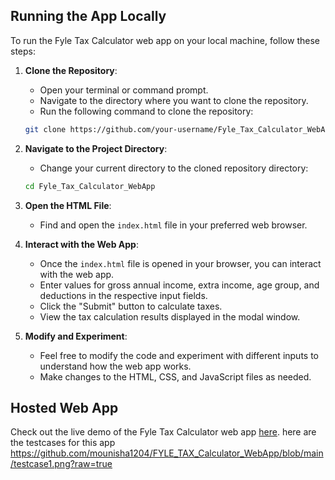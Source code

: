 
## Running the App Locally

To run the Fyle Tax Calculator web app on your local machine, follow these steps:

1. **Clone the Repository**: 
    - Open your terminal or command prompt.
    - Navigate to the directory where you want to clone the repository.
    - Run the following command to clone the repository:

    ```bash
    git clone https://github.com/your-username/Fyle_Tax_Calculator_WebApp.git
    ```

2. **Navigate to the Project Directory**:
    - Change your current directory to the cloned repository directory:

    ```bash
    cd Fyle_Tax_Calculator_WebApp
    ```

3. **Open the HTML File**:
    - Find and open the `index.html` file in your preferred web browser.

4. **Interact with the Web App**:
    - Once the `index.html` file is opened in your browser, you can interact with the web app.
    - Enter values for gross annual income, extra income, age group, and deductions in the respective input fields.
    - Click the "Submit" button to calculate taxes.
    - View the tax calculation results displayed in the modal window.

5. **Modify and Experiment**:
    - Feel free to modify the code and experiment with different inputs to understand how the web app works.
    - Make changes to the HTML, CSS, and JavaScript files as needed.

## Hosted Web App

Check out the live demo of the Fyle Tax Calculator web app [here](https://mounisha1204.github.io/FYLE_TAX_Calculator_WebApp/).
here are the testcases for this app
https://github.com/mounisha1204/FYLE_TAX_Calculator_WebApp/blob/main/testcase1.png?raw=true


